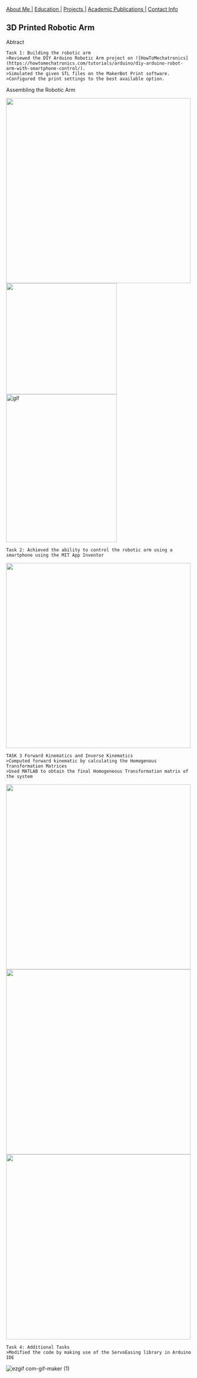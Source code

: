 [About Me |](/index.md) 
[ Education |](/edu.md)
[ Projects |](/projects.md)
[ Academic Publications |](/publications.md)
[ Contact Info](/contact.md)

## 3D Printed Robotic Arm

Abtract
```
Task 1: Building the robotic arm
>Reviewed the DIY Arduino Robotic Arm project on ![HowToMechatronics](https://howtomechatronics.com/tutorials/arduino/diy-arduino-robot-arm-with-smartphone-control/).
>Simulated the given STL files on the MakerBot Print software.
>Configured the print settings to the best available option.
```

Assembling the Robotic Arm

<img src="https://user-images.githubusercontent.com/105019328/170924759-6fa619c2-988d-4359-b50f-424b3dc01068.png" width=500 align=center>

<img src="https://user-images.githubusercontent.com/105019328/170924824-d60bc1d1-2426-4052-af19-e9afc2b2f9cd.png" width=300 align=center>
<br>
<img src="https://user-images.githubusercontent.com/105019328/171051598-3fc68b32-05cb-4136-8871-b798457c1697.gif" alt="gif" width =300 height=400>




```
Task 2: Achieved the ability to control the robotic arm using a smartphone using the MIT App Inventor 
```

<img src="https://user-images.githubusercontent.com/105019328/171032190-a31b9aaa-fe43-4645-b4f7-cfd89cad8964.png" width=500 align=center>

```
TASK 3 Forward Kinematics and Inverse Kinematics
>Computed forward kinematic by calculating the Homogenous Transformation Matrices
>Used MATLAB to obtain the final Homogeneous Transformation matrix of the system
```

<img src="https://user-images.githubusercontent.com/105019328/171033144-63075178-9b54-46a7-a6bf-bd1588a9b824.png" width=500 align=center>
<img src="https://user-images.githubusercontent.com/105019328/171033154-b44a49b3-92f7-442a-a401-134930f70c06.png" width=500 align=center>
<img src="https://user-images.githubusercontent.com/105019328/171033168-bbb7368c-b300-4401-a28e-818924ee3255.png" width=500 align=center>

```
Task 4: Additional Tasks 
>Modified the code by making use of the ServoEasing library in Arduino IDE
```
![ezgif com-gif-maker (1)](https://user-images.githubusercontent.com/105019328/171033944-bb3512c2-19df-4143-986f-cd7a24b0b5f8.gif)
